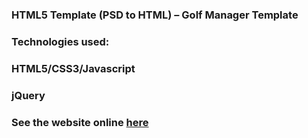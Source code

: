 
### HTML5 Template (PSD to HTML) – Golf Manager Template
###

### Technologies used:
###
### HTML5/CSS3/Javascript
### jQuery

### See the website online [here](http://iurianu.rocks/wp-content/uploads/projects/golf/index.html)
